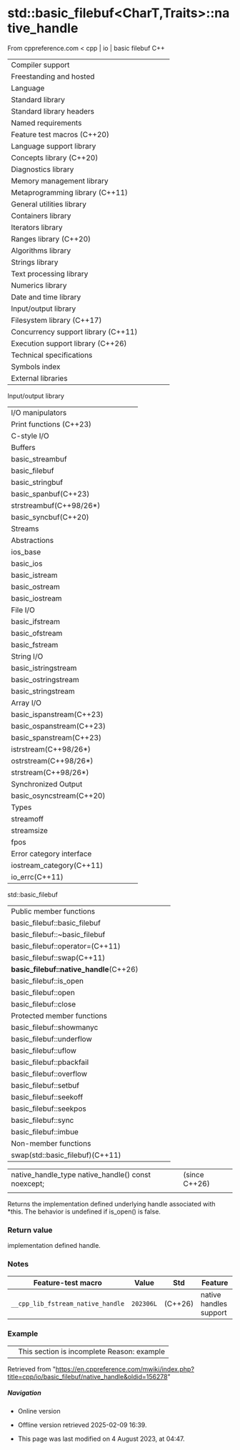 # std::basic_filebuf<CharT,Traits>::native_handle

From cppreference.com
< cpp‎ | io‎ | basic filebuf
C++

|  |  |  |  |  |
| --- | --- | --- | --- | --- |
| Compiler support | | | | |
| Freestanding and hosted | | | | |
| Language | | | | |
| Standard library | | | | |
| Standard library headers | | | | |
| Named requirements | | | | |
| Feature test macros (C++20) | | | | |
| Language support library | | | | |
| Concepts library (C++20) | | | | |
| Diagnostics library | | | | |
| Memory management library | | | | |
| Metaprogramming library (C++11) | | | | |
| General utilities library | | | | |
| Containers library | | | | |
| Iterators library | | | | |
| Ranges library (C++20) | | | | |
| Algorithms library | | | | |
| Strings library | | | | |
| Text processing library | | | | |
| Numerics library | | | | |
| Date and time library | | | | |
| Input/output library | | | | |
| Filesystem library (C++17) | | | | |
| Concurrency support library (C++11) | | | | |
| Execution support library (C++26) | | | | |
| Technical specifications | | | | |
| Symbols index | | | | |
| External libraries | | | | |

Input/output library

|  |  |  |  |  |
| --- | --- | --- | --- | --- |
| I/O manipulators | | | | |
| Print functions (C++23) | | | | |
| C-style I/O | | | | |
| Buffers | | | | |
| basic_streambuf | | | | |
| basic_filebuf | | | | |
| basic_stringbuf | | | | |
| basic_spanbuf(C++23) | | | | |
| strstreambuf(C++98/26\*) | | | | |
| basic_syncbuf(C++20) | | | | |
| Streams | | | | |
| Abstractions | | | | |
| ios_base | | | | |
| basic_ios | | | | |
| basic_istream | | | | |
| basic_ostream | | | | |
| basic_iostream | | | | |
| File I/O | | | | |
| basic_ifstream | | | | |
| basic_ofstream | | | | |
| basic_fstream | | | | |
| String I/O | | | | |
| basic_istringstream | | | | |
| basic_ostringstream | | | | |
| basic_stringstream | | | | |
| Array I/O | | | | |
| basic_ispanstream(C++23) | | | | |
| basic_ospanstream(C++23) | | | | |
| basic_spanstream(C++23) | | | | |
| istrstream(C++98/26\*) | | | | |
| ostrstream(C++98/26\*) | | | | |
| strstream(C++98/26\*) | | | | |
| Synchronized Output | | | | |
| basic_osyncstream(C++20) | | | | |
| Types | | | | |
| streamoff | | | | |
| streamsize | | | | |
| fpos | | | | |
| Error category interface | | | | |
| iostream_category(C++11) | | | | |
| io_errc(C++11) | | | | |

std::basic_filebuf

|  |  |  |  |  |
| --- | --- | --- | --- | --- |
| Public member functions | | | | |
| basic_filebuf::basic_filebuf | | | | |
| basic_filebuf::~basic_filebuf | | | | |
| basic_filebuf::operator=(C++11) | | | | |
| basic_filebuf::swap(C++11) | | | | |
| ****basic_filebuf::native_handle****(C++26) | | | | |
| basic_filebuf::is_open | | | | |
| basic_filebuf::open | | | | |
| basic_filebuf::close | | | | |
| Protected member functions | | | | |
| basic_filebuf::showmanyc | | | | |
| basic_filebuf::underflow | | | | |
| basic_filebuf::uflow | | | | |
| basic_filebuf::pbackfail | | | | |
| basic_filebuf::overflow | | | | |
| basic_filebuf::setbuf | | | | |
| basic_filebuf::seekoff | | | | |
| basic_filebuf::seekpos | | | | |
| basic_filebuf::sync | | | | |
| basic_filebuf::imbue | | | | |
| Non-member functions | | | | |
| swap(std::basic_filebuf)(C++11) | | | | |

|  |  |  |
| --- | --- | --- |
| native_handle_type native_handle() const noexcept; |  | (since C++26) |
|  |  |  |

Returns the implementation defined underlying handle associated with \*this. The behavior is undefined if is_open() is false.

### Return value

implementation defined handle.

### Notes

| Feature-test macro | Value | Std | Feature |
| --- | --- | --- | --- |
| `__cpp_lib_fstream_native_handle` | `202306L` | (C++26) | native handles support |

### Example

|  |  |
| --- | --- |
|  | This section is incomplete Reason: example |

Retrieved from "<https://en.cppreference.com/mwiki/index.php?title=cpp/io/basic_filebuf/native_handle&oldid=156278>"

##### Navigation

- Online version
- Offline version retrieved 2025-02-09 16:39.

- This page was last modified on 4 August 2023, at 04:47.